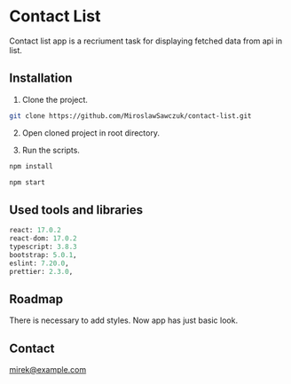 # Contact List

Contact list app is a recriument task for displaying fetched data from api in list.

## Installation

1. Clone the project.

```bash
git clone https://github.com/MiroslawSawczuk/contact-list.git
```

2. Open cloned project in root directory.

3. Run the scripts.

```bash
npm install
```

```bash
npm start
```

## Used tools and libraries

```python
react: 17.0.2
react-dom: 17.0.2
typescript: 3.8.3
bootstrap: 5.0.1,
eslint: 7.20.0,
prettier: 2.3.0,

```

## Roadmap

There is necessary to add styles. Now app has just basic look.

## Contact

mirek@example.com

